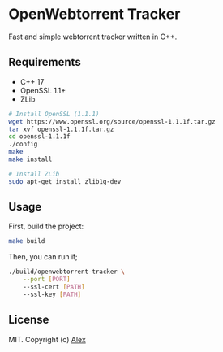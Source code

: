 # OpenWebtorrent Tracker

Fast and simple webtorrent tracker written in C++.

## Requirements
- C++ 17
- OpenSSL 1.1+
- ZLib

```sh
# Install OpenSSL (1.1.1)
wget https://www.openssl.org/source/openssl-1.1.1f.tar.gz
tar xvf openssl-1.1.1f.tar.gz
cd openssl-1.1.1f
./config
make
make install

# Install ZLib
sudo apt-get install zlib1g-dev
```

## Usage

First, build the project:

```sh
make build
```

Then, you can run it;

```sh
./build/openwebtorrent-tracker \
	--port [PORT]
	--ssl-cert [PATH]
	--ssl-key [PATH]
```

## License

MIT. Copyright (c) [Alex](https://github.com/alxhotel)
